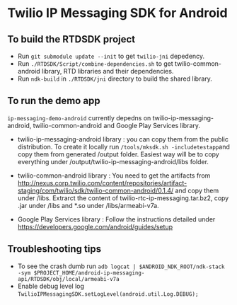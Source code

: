 # Twilio IP Messaging SDK for Android #
 
## To build the RTDSDK project ##

* Run `git submodule update --init` to get `twilio-jni` depedency.
* Run `./RTDSDK/Script/combine-dependencies.sh` to get twilio-common-android library, RTD libraries and their dependencies.
* Run `ndk-build` in `./RTDSDK/jni` directory to build the shared library.



## To run the demo app ##

`ip-messaging-demo-android` currently depedns on twilio-ip-messaging-android, twilio-common-android and Google Play Services library. 

* twilio-ip-messaging-android library : you can copy them from the public distribution. To create it locally run `/tools/mksdk.sh -includetestapp`and copy them from generated /output folder. Easiest way will be to copy everything under /output/twilio-ip-messaging-android/libs folder.
* twilio-common-android library : You need to get the artifacts from http://nexus.corp.twilio.com/content/repositories/artifact-staging/com/twilio/sdk/twilio-common-android/0.1.4/ and copy them under /libs. Extrarct the content of twilio-rtc-ip-messaging.tar.bz2, copy .jar under /libs and *.so under /libs/armeabi-v7a. 

* Google Play Services library : Follow the instructions detailed under https://developers.google.com/android/guides/setup


## Troubleshooting tips ##

* To see the crash dumb run `adb logcat | $ANDROID_NDK_ROOT/ndk-stack -sym $PROJECT_HOME/android-ip-messaging-api/RTDSDK/obj/local/armeabi-v7a`
* Enable debug level log `TwilioIPMessagingSDK.setLogLevel(android.util.Log.DEBUG);`
